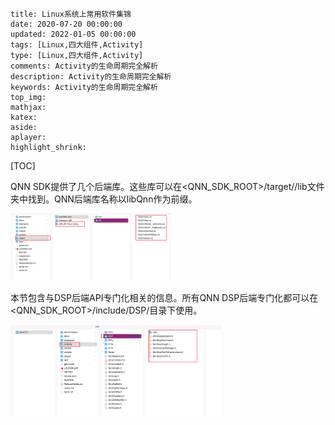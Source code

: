 ```
title: Linux系统上常用软件集锦
date: 2020-07-20 00:00:00
updated: 2022-01-05 00:00:00
tags: [Linux,四大组件,Activity]
type: [Linux,四大组件,Activity]
comments: Activity的生命周期完全解析
description: Activity的生命周期完全解析
keywords: Activity的生命周期完全解析
top_img:
mathjax:
katex:
aside:
aplayer:
highlight_shrink:
```

[TOC]





QNN SDK提供了几个后端库。这些库可以在<QNN_SDK_ROOT>/target/<target-platform>/lib文件夹中找到。QNN后端库名称以libQnn作为前缀。

<img src="images/image-20220316144018709.png" alt="image-20220316144018709" style="zoom: 25%;" />





本节包含与DSP后端API专门化相关的信息。所有QNN DSP后端专门化都可以在<QNN_SDK_ROOT>/include/DSP/目录下使用。

<img src="images/image-20220316144705397.png" alt="image-20220316144705397" style="zoom: 33%;" />





